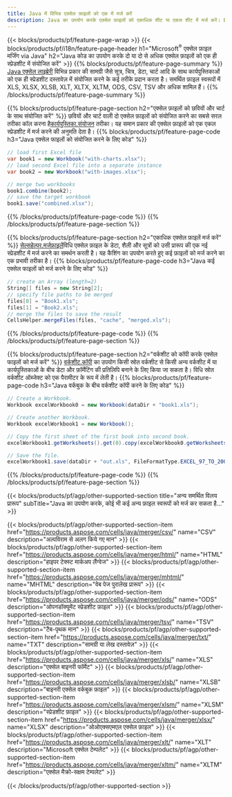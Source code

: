 ```yaml
---
title: Java में विभिन्न एक्सेल फ़ाइलों को एक में मर्ज करें
description: Java का उपयोग करके एक्सेल फ़ाइलों को एकाधिक शीट या एकल शीट में मर्ज करें। Excel दस्तावेज़ों को PDF, छवियाँ और HTML पर भी मर्ज करें, संयोजित करें या संयोजित करें।
---
```

{{< blocks/products/pf/feature-page-wrap >}}
{{< blocks/products/pf/i18n/feature-page-header h1="Microsoft<sup>&reg;</sup> एक्सेल फ़ाइल मर्जिंग via Java" h2="Java कोड का उपयोग करके दो या दो से अधिक एक्सेल फ़ाइलों को एक ही स्प्रेडशीट में संयोजित करें" >}}
{{% blocks/products/pf/feature-page-summary %}}
[Java एक्सेल लाइब्रेरी](/cells/hi/java/) विभिन्न प्रकार की सामग्री जैसे सूत्र, चित्र, डेटा, चार्ट आदि के साथ कार्यपुस्तिकाओं को एक ही स्प्रेडशीट दस्तावेज़ में संयोजित करने के कई तरीके प्रदान करता है। समर्थित फ़ाइल स्वरूपों में XLS, XLSX, XLSB, XLT, XLTX, XLTM, ODS, CSV, TSV और अधिक शामिल हैं।
{{% /blocks/products/pf/feature-page-summary %}}

{{% blocks/products/pf/feature-page-section h2="एक्सेल फ़ाइलों को छवियों और चार्ट के साथ संयोजित करें" %}}
 छवियों और चार्ट वाली दो एक्सेल फ़ाइलों को संयोजित करने का सबसे सरल तरीका कॉल करना है[कार्यपुस्तिका.संयोजन](https://reference.aspose.com/cells/java/com.aspose.cells/workbook#combine(com.aspose.cells.Workbook)) तरीका। यह समान प्रकार की एक्सेल फ़ाइलों को एक एकल स्प्रेडशीट में मर्ज करने की अनुमति देता है।
{{% blocks/products/pf/feature-page-code h3="Java एक्सेल फाइलों को संयोजित करने के लिए कोड" %}}

```cs
// load first Excel file
var book1 = new Workbook("with-charts.xlsx");
// load second Excel file into a separate instance
var book2 = new Workbook("with-images.xlsx");

// merge two workbooks
book1.combine(book2);
// save the target workbook 
book1.save("combined.xlsx");
```
{{% /blocks/products/pf/feature-page-code %}}
{{% /blocks/products/pf/feature-page-section %}}

{{% blocks/products/pf/feature-page-section h2="एकाधिक एक्सेल फ़ाइलें मर्ज करें" %}}
[सेल्सहेल्पर.मर्जफ़ाइलें](https://reference.aspose.com/cells/java/com.aspose.cells/cellshelper#mergeFiles)विधि एक्सेल फ़ाइल के डेटा, शैली और सूत्रों को उसी प्रारूप की एक नई स्प्रेडशीट में मर्ज करने का समर्थन करती है। यह कैशिंग का उपयोग करते हुए कई फ़ाइलों को मर्ज करने का एक प्रभावी तरीका है।
{{% blocks/products/pf/feature-page-code h3="Java कई एक्सेल फाइलों को मर्ज करने के लिए कोड" %}}

```cs
// create an Array (length=2)
String[] files = new String[2];
// specify file paths to be merged
files[0] = "Book1.xls";
files[1] = "Book2.xls";
// merge the files to save the result
CellsHelper.mergeFiles(files, "cache", "merged.xls");

```
{{% /blocks/products/pf/feature-page-code %}}
{{% /blocks/products/pf/feature-page-section %}}

{{% blocks/products/pf/feature-page-section h2="वर्कशीट को कॉपी करके एक्सेल फाइलों को मर्ज करें" %}}
[वर्कशीट.कॉपी](https://reference.aspose.com/cells/java/com.aspose.cells/worksheet#copy(com.aspose.cells.Worksheet)) का उपयोग किसी स्रोत वर्कशीट से किसी अन्य वर्कशीट में या कार्यपुस्तिकाओं के बीच डेटा और फ़ॉर्मेटिंग की प्रतिलिपि बनाने के लिए किया जा सकता है। विधि स्रोत वर्कशीट ऑब्जेक्ट को एक पैरामीटर के रूप में लेती है।
{{% blocks/products/pf/feature-page-code h3="Java वर्कबुक के बीच वर्कशीट कॉपी करने के लिए कोड" %}}

```cs
// Create a Workbook.
Workbook excelWorkbook0 = new Workbook(dataDir + "book1.xls");

// Create another Workbook.
Workbook excelWorkbook1 = new Workbook();

// Copy the first sheet of the first book into second book.
excelWorkbook1.getWorksheets().get(0).copy(excelWorkbook0.getWorksheets().get(0));

// Save the file.
excelWorkbook1.save(dataDir + "out.xls", FileFormatType.EXCEL_97_TO_2003);
```
{{% /blocks/products/pf/feature-page-code %}}
{{% /blocks/products/pf/feature-page-section %}}

{{< blocks/products/pf/agp/other-supported-section title="अन्य समर्थित विलय प्रारूप" subTitle="Java का उपयोग करके, कोई भी कई अन्य फ़ाइल स्वरूपों को मर्ज कर सकता है..." >}}

{{< blocks/products/pf/agp/other-supported-section-item href="https://products.aspose.com/cells/java/merger/csv/" name="CSV" description="अल्पविराम से अलग किये गए मान" >}}
{{< blocks/products/pf/agp/other-supported-section-item href="https://products.aspose.com/cells/java/merger/html/" name="HTML" description="हाइपर टेक्स्ट मार्कअप लैंग्वेज" >}}
{{< blocks/products/pf/agp/other-supported-section-item href="https://products.aspose.com/cells/java/merger/mhtml/" name="MHTML" description="वेब पेज पुरालेख प्रारूप" >}}
{{< blocks/products/pf/agp/other-supported-section-item href="https://products.aspose.com/cells/java/merger/ods/" name="ODS" description="ओपनडॉक्यूमेंट स्प्रेडशीट फ़ाइल" >}}
{{< blocks/products/pf/agp/other-supported-section-item href="https://products.aspose.com/cells/java/merger/tsv/" name="TSV" description="टैब-पृथक मान" >}}
{{< blocks/products/pf/agp/other-supported-section-item href="https://products.aspose.com/cells/java/merger/txt/" name="TXT" description="सामग्री या लेख दस्तावेज़" >}}
{{< blocks/products/pf/agp/other-supported-section-item href="https://products.aspose.com/cells/java/merger/xls/" name="XLS" description="एक्सेल बाइनरी फॉर्मेट" >}}
{{< blocks/products/pf/agp/other-supported-section-item href="https://products.aspose.com/cells/java/merger/xlsb/" name="XLSB" description="बाइनरी एक्सेल वर्कबुक फ़ाइल" >}}
{{< blocks/products/pf/agp/other-supported-section-item href="https://products.aspose.com/cells/java/merger/xlsm/" name="XLSM" description="स्प्रेडशीट फ़ाइल" >}}
{{< blocks/products/pf/agp/other-supported-section-item href="https://products.aspose.com/cells/java/merger/xlsx/" name="XLSX" description="ओओएक्सएमएल एक्सेल फ़ाइल" >}}
{{< blocks/products/pf/agp/other-supported-section-item href="https://products.aspose.com/cells/java/merger/xlt/" name="XLT" description="Microsoft एक्सेल टेम्पलेट" >}}
{{< blocks/products/pf/agp/other-supported-section-item href="https://products.aspose.com/cells/java/merger/xltm/" name="XLTM" description="एक्सेल मैक्रो-सक्षम टेम्पलेट" >}}

{{< /blocks/products/pf/agp/other-supported-section >}}
